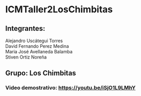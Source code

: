 # ICMTaller2LosChimbitas

## Integrantes:

Alejandro Uscátegui Torres <br>
David Fernando Perez Medina <br>
Maria José Avellaneda Balamba <br>
Stiven Ortiz Noreña <br>

## Grupo: Los Chimbitas

### Video demostrativo: https://youtu.be/iSjO1L9LMhY
